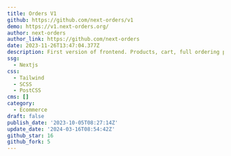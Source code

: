 ```yaml
---
title: Orders V1
github: https://github.com/next-orders/v1
demo: https://v1.next-orders.org/
author: next-orders
author_link: https://github.com/next-orders
date: 2023-11-26T13:47:04.377Z
description: First version of frontend. Products, cart, full ordering process.
ssg:
  - Nextjs
css:
  - Tailwind
  - SCSS
  - PostCSS
cms: []
category:
  - Ecommerce
draft: false
publish_date: '2023-10-05T08:27:14Z'
update_date: '2024-03-16T08:54:42Z'
github_star: 16
github_fork: 5
---
```

